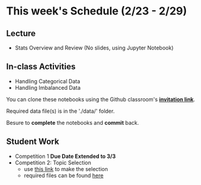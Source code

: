 # This week's Schedule (2/23 - 2/29)

## Lecture
+ Stats Overview and Review (No slides, using Jupyter Notebook)

## In-class Activities
+ Handling Categorical Data
+ Handling Imbalanced Data

You can clone these notebooks using the Github classroom's [__invitation link__](https://classroom.github.com/a/ZNJMKBiW).

Required data file(s) is in the './data/' folder.

Besure to __complete__ the notebooks and __commit__ back.

## Student Work
+ Competition 1 __Due Date Extended to 3/3__
  <!--+ required files can be found [here](https://github.com/fairfield-university-ba545/2019-Competition1)-->
+ Competition 2: Topic Selection
  + use [this link](https://forms.gle/RWWS9EKftsaqWquT9) to make the selection
  + required files can be found [here](https://github.com/DrJieTao/ba545-docs/tree/master/competition2)
  
